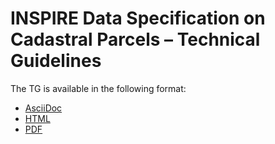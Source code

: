 # INSPIRE Data Specification on Cadastral Parcels – Technical Guidelines

The TG is available in the following format:
* [AsciiDoc](dataspecification_cp.adoc)
* [HTML](dataspecification_cp.html)
* [PDF](dataspecification_cp.pdf)
